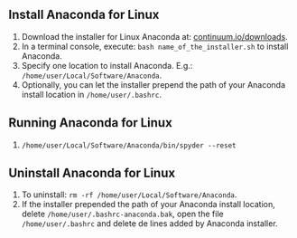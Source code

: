 ## Install Anaconda for Linux

1. Download the installer for Linux Anaconda at: [continuum.io/downloads](http://continuum.io/downloads).
2. In a terminal console, execute: ```bash name_of_the_installer.sh``` to install Anaconda.
3. Specify one location to install Anaconda. E.g.: ```/home/user/Local/Software/Anaconda```.
4. Optionally, you can let the installer prepend the path of your Anaconda install location in ```/home/user/.bashrc```.

## Running Anaconda for Linux

1. ```/home/user/Local/Software/Anaconda/bin/spyder --reset```

## Uninstall Anaconda for Linux

1. To uninstall: ```rm -rf /home/user/Local/Software/Anaconda```.
2. If the installer prepended the path of your Anaconda install location, delete ```/home/user/.bashrc-anaconda.bak```, open the file ```/home/user/.bashrc``` and delete de lines added by Anaconda installer.

